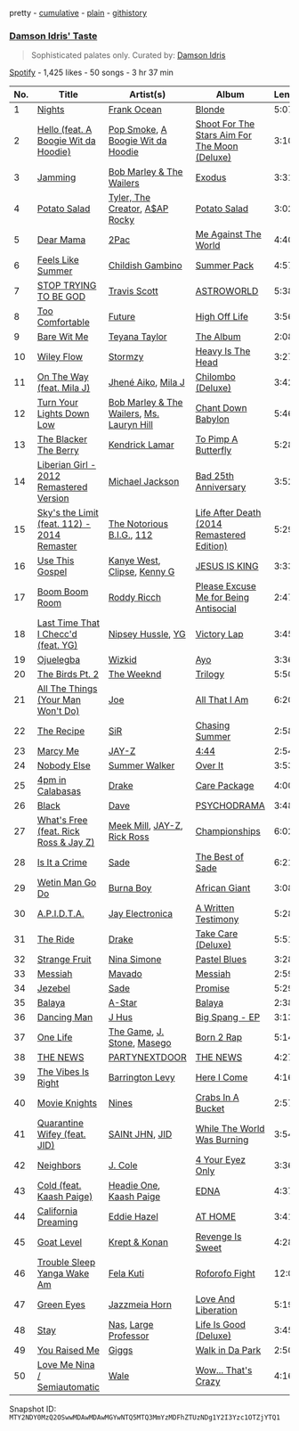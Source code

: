 pretty - [cumulative](/playlists/cumulative/37i9dQZF1DX77dtMX6jhiF.md) - [plain](/playlists/plain/37i9dQZF1DX77dtMX6jhiF) - [githistory](https://github.githistory.xyz/mackorone/spotify-playlist-archive/blob/main/playlists/plain/37i9dQZF1DX77dtMX6jhiF)

### [Damson Idris' Taste](https://open.spotify.com/playlist/37i9dQZF1DX77dtMX6jhiF)

> Sophisticated palates only\. Curated by: <a href="https://www.instagram.com/damsonidris/">Damson Idris</a>

[Spotify](https://open.spotify.com/user/spotify) - 1,425 likes - 50 songs - 3 hr 37 min

| No. | Title | Artist(s) | Album | Length |
|---|---|---|---|---|
| 1 | [Nights](https://open.spotify.com/track/7eqoqGkKwgOaWNNHx90uEZ) | [Frank Ocean](https://open.spotify.com/artist/2h93pZq0e7k5yf4dywlkpM) | [Blonde](https://open.spotify.com/album/3mH6qwIy9crq0I9YQbOuDf) | 5:07 |
| 2 | [Hello \(feat\. A Boogie Wit da Hoodie\)](https://open.spotify.com/track/2r6OAV3WsYtXuXjvJ1lIDi) | [Pop Smoke](https://open.spotify.com/artist/0eDvMgVFoNV3TpwtrVCoTj), [A Boogie Wit da Hoodie](https://open.spotify.com/artist/31W5EY0aAly4Qieq6OFu6I) | [Shoot For The Stars Aim For The Moon \(Deluxe\)](https://open.spotify.com/album/2MDU46hcBn3u94s46BOSdv) | 3:10 |
| 3 | [Jamming](https://open.spotify.com/track/5LyfiK6iXEIBNEtcaGKohl) | [Bob Marley & The Wailers](https://open.spotify.com/artist/2QsynagSdAqZj3U9HgDzjD) | [Exodus](https://open.spotify.com/album/2mBbV0Ad6B4ydHMZlzAY7S) | 3:31 |
| 4 | [Potato Salad](https://open.spotify.com/track/1jzIJcHCXneHw7ojC6LXiF) | [Tyler, The Creator](https://open.spotify.com/artist/4V8LLVI7PbaPR0K2TGSxFF), [A$AP Rocky](https://open.spotify.com/artist/13ubrt8QOOCPljQ2FL1Kca) | [Potato Salad](https://open.spotify.com/album/02KFVEA5tnY0YnypmWY1tz) | 3:02 |
| 5 | [Dear Mama](https://open.spotify.com/track/6tDxrq4FxEL2q15y37tXT9) | [2Pac](https://open.spotify.com/artist/1ZwdS5xdxEREPySFridCfh) | [Me Against The World](https://open.spotify.com/album/3OrucS4sHv6Bl9GS4rafEk) | 4:40 |
| 6 | [Feels Like Summer](https://open.spotify.com/track/7p4vHnYXkxlzvfePJVpcTr) | [Childish Gambino](https://open.spotify.com/artist/73sIBHcqh3Z3NyqHKZ7FOL) | [Summer Pack](https://open.spotify.com/album/15k99o4mZJ9mfpQGIOrZ45) | 4:57 |
| 7 | [STOP TRYING TO BE GOD](https://open.spotify.com/track/1xYpVRspgaLxdJLOTQkTjg) | [Travis Scott](https://open.spotify.com/artist/0Y5tJX1MQlPlqiwlOH1tJY) | [ASTROWORLD](https://open.spotify.com/album/41GuZcammIkupMPKH2OJ6I) | 5:38 |
| 8 | [Too Comfortable](https://open.spotify.com/track/0biVzpdI2z0vAxwfU9xuuA) | [Future](https://open.spotify.com/artist/1RyvyyTE3xzB2ZywiAwp0i) | [High Off Life](https://open.spotify.com/album/4bNPOFOzxGhF5jhfIK6lit) | 3:56 |
| 9 | [Bare Wit Me](https://open.spotify.com/track/5QvU2zJrEVw1gAVL4D4iLj) | [Teyana Taylor](https://open.spotify.com/artist/4ULO7IGI3M2bo0Ap7B9h8a) | [The Album](https://open.spotify.com/album/11QKDc8OK4rnD3uBs7wKmR) | 2:08 |
| 10 | [Wiley Flow](https://open.spotify.com/track/5Rbj8akony3l0NNM5TjH1F) | [Stormzy](https://open.spotify.com/artist/2SrSdSvpminqmStGELCSNd) | [Heavy Is The Head](https://open.spotify.com/album/3y4AaloFccKNLQcZNS9L8c) | 3:27 |
| 11 | [On The Way \(feat\. Mila J\)](https://open.spotify.com/track/423NhOTzoqgeaIJbrUzSoo) | [Jhené Aiko](https://open.spotify.com/artist/5ZS223C6JyBfXasXxrRqOk), [Mila J](https://open.spotify.com/artist/6cN9XwPMj9bWzJ32GC6V7v) | [Chilombo \(Deluxe\)](https://open.spotify.com/album/1JsySWOa2RchsBB2N4313v) | 3:42 |
| 12 | [Turn Your Lights Down Low](https://open.spotify.com/track/7I1fHMDNlHobS8SBUJAUDt) | [Bob Marley & The Wailers](https://open.spotify.com/artist/2QsynagSdAqZj3U9HgDzjD), [Ms\. Lauryn Hill](https://open.spotify.com/artist/2Mu5NfyYm8n5iTomuKAEHl) | [Chant Down Babylon](https://open.spotify.com/album/4hV6TxaUkzEi4wUN6Fd0s7) | 5:46 |
| 13 | [The Blacker The Berry](https://open.spotify.com/track/5Mtt6tZSZA9cXTHGSGpyh0) | [Kendrick Lamar](https://open.spotify.com/artist/2YZyLoL8N0Wb9xBt1NhZWg) | [To Pimp A Butterfly](https://open.spotify.com/album/7ycBtnsMtyVbbwTfJwRjSP) | 5:28 |
| 14 | [Liberian Girl \- 2012 Remastered Version](https://open.spotify.com/track/5OoRmdDfAiDztSwrhe7wuE) | [Michael Jackson](https://open.spotify.com/artist/3fMbdgg4jU18AjLCKBhRSm) | [Bad 25th Anniversary](https://open.spotify.com/album/24TAupSNVWSAHL0R7n71vm) | 3:52 |
| 15 | [Sky's the Limit \(feat\. 112\) \- 2014 Remaster](https://open.spotify.com/track/0xdYzkbBBfTevSyOJqWUSX) | [The Notorious B.I.G.](https://open.spotify.com/artist/5me0Irg2ANcsgc93uaYrpb), [112](https://open.spotify.com/artist/7urq0VfqxEYEEiZUkebXT4) | [Life After Death \(2014 Remastered Edition\)](https://open.spotify.com/album/7dRdaGSxgcBdJnrOviQRuB) | 5:29 |
| 16 | [Use This Gospel](https://open.spotify.com/track/0oPOuDmmkVp3h6puekhs6P) | [Kanye West](https://open.spotify.com/artist/5K4W6rqBFWDnAN6FQUkS6x), [Clipse](https://open.spotify.com/artist/2J257euzcjnDLipsyJH3F2), [Kenny G](https://open.spotify.com/artist/6I3M904Y9IwgDjrQ9pANiB) | [JESUS IS KING](https://open.spotify.com/album/0FgZKfoU2Br5sHOfvZKTI9) | 3:33 |
| 17 | [Boom Boom Room](https://open.spotify.com/track/3aBL75wBGHJnskegE9jyhb) | [Roddy Ricch](https://open.spotify.com/artist/757aE44tKEUQEqRuT6GnEB) | [Please Excuse Me for Being Antisocial](https://open.spotify.com/album/52u4anZbHd6UInnmHRFzba) | 2:47 |
| 18 | [Last Time That I Checc'd \(feat\. YG\)](https://open.spotify.com/track/39xWBHPM4E9MwzEy5gbM7p) | [Nipsey Hussle](https://open.spotify.com/artist/0EeQBlQJFiAfJeVN2vT9s0), [YG](https://open.spotify.com/artist/0A0FS04o6zMoto8OKPsDwY) | [Victory Lap](https://open.spotify.com/album/6rcbbhcm8Os7EiVRHP9Aef) | 3:45 |
| 19 | [Ojuelegba](https://open.spotify.com/track/1AtBzcUzKLh4BGwXhFA9K6) | [Wizkid](https://open.spotify.com/artist/3tVQdUvClmAT7URs9V3rsp) | [Ayo](https://open.spotify.com/album/3K4CaKaEcLuJkJZ3lATzrq) | 3:36 |
| 20 | [The Birds Pt\. 2](https://open.spotify.com/track/51LmI5GE3tHKISLNZMjDPC) | [The Weeknd](https://open.spotify.com/artist/1Xyo4u8uXC1ZmMpatF05PJ) | [Trilogy](https://open.spotify.com/album/5EbpxRwbbpCJUepbqVTZ1U) | 5:50 |
| 21 | [All The Things \(Your Man Won't Do\)](https://open.spotify.com/track/3UGNdLrhhsK0SY9gNqe8TT) | [Joe](https://open.spotify.com/artist/3zTOe1BtyTkwNvYZOxXktX) | [All That I Am](https://open.spotify.com/album/7Kb0pU8LBYOoI6hoj7ajHJ) | 6:20 |
| 22 | [The Recipe](https://open.spotify.com/track/33fgHbTXA4hVRriK2W1khx) | [SiR](https://open.spotify.com/artist/3QTDHixorJelOLxoxcjqGx) | [Chasing Summer](https://open.spotify.com/album/5zUDvKAyEKkrhYLWJJWGPQ) | 2:58 |
| 23 | [Marcy Me](https://open.spotify.com/track/5oynsOy80DnodTslgaj3cr) | [JAY\-Z](https://open.spotify.com/artist/3nFkdlSjzX9mRTtwJOzDYB) | [4:44](https://open.spotify.com/album/7GoZNNb7Yl74fpk8Z6I2cv) | 2:54 |
| 24 | [Nobody Else](https://open.spotify.com/track/6eipQrmTw1N3nUfgLlEa2R) | [Summer Walker](https://open.spotify.com/artist/57LYzLEk2LcFghVwuWbcuS) | [Over It](https://open.spotify.com/album/1qgJNWnPIeK9rx7hF8JCPK) | 3:53 |
| 25 | [4pm in Calabasas](https://open.spotify.com/track/6C9SwoZ5OrxcvkntgA5t8s) | [Drake](https://open.spotify.com/artist/3TVXtAsR1Inumwj472S9r4) | [Care Package](https://open.spotify.com/album/7dqpveMVcWgbzqYrOdkFTD) | 4:00 |
| 26 | [Black](https://open.spotify.com/track/0J43IKwcofdlTQPjcbHxCM) | [Dave](https://open.spotify.com/artist/6Ip8FS7vWT1uKkJSweANQK) | [PSYCHODRAMA](https://open.spotify.com/album/4GrFuXwRmEBJec22p58fsD) | 3:48 |
| 27 | [What's Free \(feat\. Rick Ross & Jay Z\)](https://open.spotify.com/track/4iQ5gmTAzWfK8JyFC2LBox) | [Meek Mill](https://open.spotify.com/artist/20sxb77xiYeusSH8cVdatc), [JAY\-Z](https://open.spotify.com/artist/3nFkdlSjzX9mRTtwJOzDYB), [Rick Ross](https://open.spotify.com/artist/1sBkRIssrMs1AbVkOJbc7a) | [Championships](https://open.spotify.com/album/6UYZEYjpN1DYRW0kqFy9ZE) | 6:02 |
| 28 | [Is It a Crime](https://open.spotify.com/track/1SvET7grrtsHT0CkyJjJcZ) | [Sade](https://open.spotify.com/artist/47zz7sob9NUcODy0BTDvKx) | [The Best of Sade](https://open.spotify.com/album/3uSWaQxJAdm5MWKQkQJNoK) | 6:21 |
| 29 | [Wetin Man Go Do](https://open.spotify.com/track/2xXRKDCqZYmbbwwIUerigW) | [Burna Boy](https://open.spotify.com/artist/3wcj11K77LjEY1PkEazffa) | [African Giant](https://open.spotify.com/album/34vlTd4355ddD4q9pPsoqF) | 3:08 |
| 30 | [A.P.I.D.T.A.](https://open.spotify.com/track/5wJC8qlivbwAx29bnTecSn) | [Jay Electronica](https://open.spotify.com/artist/0TkqXdyWLsssJH7okthMPQ) | [A Written Testimony](https://open.spotify.com/album/0ZJt4dCoI19u71k37E1nQu) | 5:28 |
| 31 | [The Ride](https://open.spotify.com/track/4xRxYWgAtL6pzRz94GlZlA) | [Drake](https://open.spotify.com/artist/3TVXtAsR1Inumwj472S9r4) | [Take Care \(Deluxe\)](https://open.spotify.com/album/6X1x82kppWZmDzlXXK3y3q) | 5:51 |
| 32 | [Strange Fruit](https://open.spotify.com/track/2eKwjJkBUaeaGq5GA1wTwc) | [Nina Simone](https://open.spotify.com/artist/7G1GBhoKtEPnP86X2PvEYO) | [Pastel Blues](https://open.spotify.com/album/31pd81sWDaK2pP3ok5892z) | 3:28 |
| 33 | [Messiah](https://open.spotify.com/track/5LZeYIkOIvhNTDPzQdIN56) | [Mavado](https://open.spotify.com/artist/0eezS9KmhdjGN436RdTIXu) | [Messiah](https://open.spotify.com/album/5HdrqQZiSy2VEnCvuxOiij) | 2:59 |
| 34 | [Jezebel](https://open.spotify.com/track/0mMyCFOqotvTPf8esrLM7K) | [Sade](https://open.spotify.com/artist/47zz7sob9NUcODy0BTDvKx) | [Promise](https://open.spotify.com/album/4wCvCNsMJJvyeX5mGO40ae) | 5:29 |
| 35 | [Balaya](https://open.spotify.com/track/69D5540LOMCTuTCtV14xn9) | [A\-Star](https://open.spotify.com/artist/1fPa3fXJDNiSCfF9U8uvaT) | [Balaya](https://open.spotify.com/album/4Gv8wCJJRqf0HvRRkQWa9c) | 2:38 |
| 36 | [Dancing Man](https://open.spotify.com/track/5zeREfNqh2ly52wCB6h3Ca) | [J Hus](https://open.spotify.com/artist/2a0uxJgbvvIRI4GX8pYfcr) | [Big Spang \- EP](https://open.spotify.com/album/7ccP54HOejyla6bAxCiWuc) | 3:13 |
| 37 | [One Life](https://open.spotify.com/track/4CUoTkHeYj5RYxWbH44EK0) | [The Game](https://open.spotify.com/artist/0NbfKEOTQCcwd6o7wSDOHI), [J\. Stone](https://open.spotify.com/artist/2YTVLcgqXXQbfORLE91aa3), [Masego](https://open.spotify.com/artist/3ycxRkcZ67ALN3GQJ57Vig) | [Born 2 Rap](https://open.spotify.com/album/5MDmKDe9kmJBsf8yYn8dUM) | 5:14 |
| 38 | [THE NEWS](https://open.spotify.com/track/5A3TwAmhxbQ1qZCJ8N2H8C) | [PARTYNEXTDOOR](https://open.spotify.com/artist/2HPaUgqeutzr3jx5a9WyDV) | [THE NEWS](https://open.spotify.com/album/5i6nptGVzZL6qY4YW0gTtN) | 4:27 |
| 39 | [The Vibes Is Right](https://open.spotify.com/track/6LWP6mzo3kJSZAQ3iUJij1) | [Barrington Levy](https://open.spotify.com/artist/5mMuiFhh7faS7qxnTLRA6u) | [Here I Come](https://open.spotify.com/album/4ZPHD6NhBlLyqhYcqf9OhK) | 4:16 |
| 40 | [Movie Knights](https://open.spotify.com/track/5E03l2EB3TAf2xIX7QK5Cc) | [Nines](https://open.spotify.com/artist/0tPKcpC8yXpfdWXFcN7Vwr) | [Crabs In A Bucket](https://open.spotify.com/album/6nGxZjUBZK40BydnxQkc15) | 2:57 |
| 41 | [Quarantine Wifey \(feat\. JID\)](https://open.spotify.com/track/6U2FHhnZNxZcgE1fTIgv3d) | [SAINt JHN](https://open.spotify.com/artist/0H39MdGGX6dbnnQPt6NQkZ), [JID](https://open.spotify.com/artist/6U3ybJ9UHNKEdsH7ktGBZ7) | [While The World Was Burning](https://open.spotify.com/album/1OmWlObj9gAwNnTNgxBUmz) | 3:54 |
| 42 | [Neighbors](https://open.spotify.com/track/4eSn3WcTUYdM5dYnSf7v8K) | [J\. Cole](https://open.spotify.com/artist/6l3HvQ5sa6mXTsMTB19rO5) | [4 Your Eyez Only](https://open.spotify.com/album/3MNP6yEmCAFruLe7pAGKCu) | 3:36 |
| 43 | [Cold \(feat\. Kaash Paige\)](https://open.spotify.com/track/4KiGhqUwjvrJqVbiwsMwkV) | [Headie One](https://open.spotify.com/artist/6UCQYrcJ6wab6gnQ89OJFh), [Kaash Paige](https://open.spotify.com/artist/0f2YkMXwFNJNSX7MymevKE) | [EDNA](https://open.spotify.com/album/0fq4uzIIA44Bkw0fCQ5KAU) | 4:37 |
| 44 | [California Dreaming](https://open.spotify.com/track/2F7dvdHfSM5cZxrkkptddA) | [Eddie Hazel](https://open.spotify.com/artist/3JVF9a4IJrL7sTSdjXxIqJ) | [AT HOME](https://open.spotify.com/album/4v5hIeJhusFcKFXyRHRBoy) | 3:41 |
| 45 | [Goat Level](https://open.spotify.com/track/7eNr4C0NWjNdA8K31s7QAc) | [Krept & Konan](https://open.spotify.com/artist/31lnFZEM6ysvjOx59VyxRE) | [Revenge Is Sweet](https://open.spotify.com/album/352aXyfcekSqY1ZvC0jrBe) | 4:28 |
| 46 | [Trouble Sleep Yanga Wake Am](https://open.spotify.com/track/4fSGItb7Y1uOGfSoZDadhn) | [Fela Kuti](https://open.spotify.com/artist/5CG9X521RDFWCuAhlo6QoR) | [Roforofo Fight](https://open.spotify.com/album/6a3zPR8tCHNkDXUBwucoFq) | 12:06 |
| 47 | [Green Eyes](https://open.spotify.com/track/56B0uGixLoAvJCBj25wBfG) | [Jazzmeia Horn](https://open.spotify.com/artist/3sRX2AuJCF5rblkGm2wMSM) | [Love And Liberation](https://open.spotify.com/album/4DbWKlb4SOElI7DYEE5TIR) | 5:19 |
| 48 | [Stay](https://open.spotify.com/track/3xY4TcsCUR8q0J1NgL8QK3) | [Nas](https://open.spotify.com/artist/20qISvAhX20dpIbOOzGK3q), [Large Professor](https://open.spotify.com/artist/01nVIuD8YZsnFH6x6Cc9rX) | [Life Is Good \(Deluxe\)](https://open.spotify.com/album/5fwYiohuGFqJx34Z4s26jI) | 3:45 |
| 49 | [You Raised Me](https://open.spotify.com/track/7p9nphST7ntwp2oNGPm7JI) | [Giggs](https://open.spotify.com/artist/3S0tlB4fE7ChxI2pWz8Xip) | [Walk in Da Park](https://open.spotify.com/album/2UAWSIueBxqi7bXSoKxQ7v) | 2:50 |
| 50 | [Love Me Nina / Semiautomatic](https://open.spotify.com/track/6kzkaR1UEKP0XjlK4jFgC7) | [Wale](https://open.spotify.com/artist/67nwj3Y5sZQLl72VNUHEYE) | [Wow..\. That's Crazy](https://open.spotify.com/album/0JRDNN0AuZZiwyrOWkNDXC) | 4:16 |

Snapshot ID: `MTY2NDY0MzQ2OSwwMDAwMDAwMGYwNTQ5MTQ3MmYzMDFhZTUzNDg1Y2I3Yzc1OTZjYTQ1`
